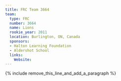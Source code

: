 ```yaml
---
title: FRC Team 3664
team:
  type: FRC
  number: 3664
  name: Lions
  rookie_year: 2011
  location: Burlington, ON, Canada
  sponsors:
  - Halton Learning Foundation
  - Aldershot School
  links:
    Website:
---
```


{% include remove_this_line_and_add_a_paragraph %}